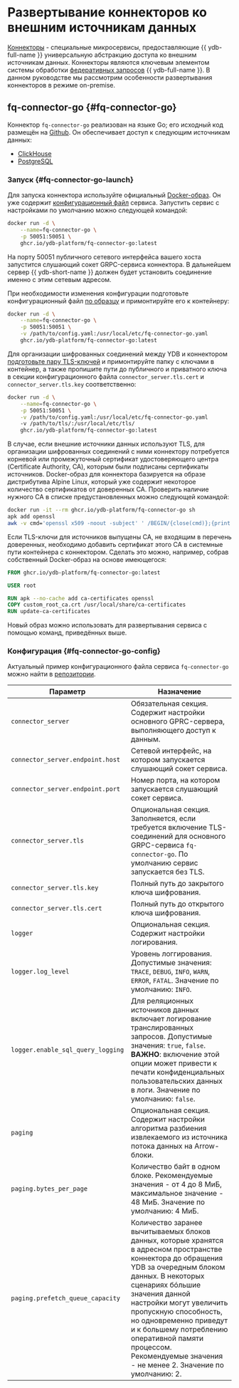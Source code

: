 # Развертывание коннекторов ко внешним источникам данных

[Коннекторы](../../concepts/federated_query/architecture.md#connectors) - специальные микросервисы, предоставляющие {{ ydb-full-name }} универсальную абстракцию доступа ко внешним источникам данных. Коннекторы являются ключевым элементом системы обработки [федеративных запросов](../../concepts/federated_query/index.md) {{ ydb-full-name }}. В данном руководстве мы рассмотрим особенности развертывания коннекторов в режиме on-premise.

## fq-connector-go {#fq-connector-go}

Коннектор `fq-connector-go` реализован на языке Go; его исходный код размещён на [Github](https://github.com/ydb-platform/fq-connector-go). Он обеспечивает доступ к следующим источникам данных:

* [ClickHouse](https://clickhouse.com/)
* [PostgreSQL](https://www.postgresql.org/)

### Запуск {#fq-connector-go-launch}

Для запуска коннектора используйте официальный [Docker-образ](https://github.com/ydb-platform/fq-connector-go/pkgs/container/fq-connector-go). Он уже содержит [конфигурационный файл](https://github.com/ydb-platform/fq-connector-go/blob/main/app/server/config/config.prod.yaml) сервиса. Запустить сервис с настройками по умолчанию можно следующей командой: 

```bash
docker run -d \
    --name=fq-connector-go \
    -p 50051:50051 \
    ghcr.io/ydb-platform/fq-connector-go:latest
```

На порту 50051 публичного сетевого интерфейса вашего хоста запустится слушающий сокет GRPC-сервиса коннектора. В дальнейшем сервер {{ ydb-short-name }} должен будет установить соединение именно с этим сетевым адресом.

При необходимости изменения конфигурации подготовьте конфигурационный файл [по образцу](#fq-connector-go-config) и примонтируйте его к контейнеру:

```bash
docker run -d \
    --name=fq-connector-go \
    -p 50051:50051 \
    -v /path/to/config.yaml:/usr/local/etc/fq-connector-go.yaml
    ghcr.io/ydb-platform/fq-connector-go:latest
```

Для организации шифрованных соединений между YDB и коннектором [подготовьте пару TLS-ключей](../manual/deploy-ydb-on-premises.md#tls-certificates) и примонтируйте папку с ключами в контейнер, а также пропишите пути до публичного и приватного ключа в секции конфигурационного файла `connector_server.tls.cert` и `connector_server.tls.key` соответственно:

```bash
docker run -d \
    --name=fq-connector-go \
    -p 50051:50051 \
    -v /path/to/config.yaml:/usr/local/etc/fq-connector-go.yaml
    -v /path/to/tls/:/usr/local/etc/tls/
    ghcr.io/ydb-platform/fq-connector-go:latest
```

В случае, если внешние источники данных используют TLS, для организации шифрованных соединений с ними коннектору потребуется корневой или промежуточный сертификат удостоверяющего центра (Certificate Authority, CA), которым были подписаны сертификаты источников. Docker-образ для коннектора базируется на образе дистрибутива Alpine Linux, который уже содержит некоторое количество сертификатов от доверенных CA. Проверить наличие нужного CA в списке предустановленных можно следующей командой:

```bash
docker run -it --rm ghcr.io/ydb-platform/fq-connector-go sh
apk add openssl
awk -v cmd='openssl x509 -noout -subject' ' /BEGIN/{close(cmd)};{print | cmd}' < /etc/ssl/certs/ca-certificates.crt
```

Если TLS-ключи для источников выпущены CA, не входящим в перечень доверенных, необходимо добавить сертификат этого CA в системные пути контейнера с коннектором. Сделать это можно, например, собрав собственный Docker-образ на основе имеющегося:

```Dockerfile
FROM ghcr.io/ydb-platform/fq-connector-go:latest

USER root

RUN apk --no-cache add ca-certificates openssl
COPY custom_root_ca.crt /usr/local/share/ca-certificates
RUN update-ca-certificates
```

Новый образ можно использовать для развертывания сервиса с помощью команд, приведённых выше.

### Конфигурация {#fq-connector-go-config}

Актуальный пример конфигурационного файла сервиса `fq-connector-go` можно найти в [репозитории](https://github.com/ydb-platform/fq-connector-go/blob/main/app/server/config/config.prod.yaml). 

| Параметр | Назначение |
|----------|------------|
| `connector_server` | Обязательная секция. Содержит настройки основного GPRC-сервера, выполняющего доступ к данным. |
| `connector_server.endpoint.host` | Сетевой интерфейс, на котором запускается слушающий сокет сервиса. |
| `connector_server.endpoint.port` | Номер порта, на котором запускается слушающий сокет сервиса. |
| `connector_server.tls` | Опциональная секция. Заполняется, если требуется включение TLS-соединений для основного GRPC-сервиса `fq-connector-go`. По умолчанию сервис запускается без TLS. |
| `connector_server.tls.key` | Полный путь до закрытого ключа шифрования. |
| `connector_server.tls.cert` | Полный путь до открытого ключа шифрования. |
| `logger` | Опциональная секция. Содержит настройки логирования. |
| `logger.log_level` | Уровень логгирования. Допустимые значения: `TRACE`, `DEBUG`, `INFO`, `WARN`, `ERROR`, `FATAL`. Значение по умолчанию: `INFO`. |
| `logger.enable_sql_query_logging` | Для реляционных источников данных включает логирование транслированных запросов. Допустимые значения: `true`, `false`. **ВАЖНО**: включение этой опции может привести к печати конфиденциальных пользовательских данных в логи. Значение по умолчанию: `false`. |
| `paging` | Опциональная секция. Содержит настройки алгоритма разбиения извлекаемого из источника потока данных на Arrow-блоки. |
| `paging.bytes_per_page` | Количество байт в одном блоке. Рекомендуемые значения - от 4 до 8 МиБ, максимальное значение - 48 МиБ. Значение по умолчанию: 4 МиБ. |
| `paging.prefetch_queue_capacity` | Количество заранее вычитываемых блоков данных, которые хранятся в адресном пространстве коннектора до обращения YDB за очередным блоком данных. В некоторых сценариях бóльшие значения данной настройки могут увеличить пропускную способность, но одновременно приведут и к большему потреблению оперативной памяти процессом. Рекомендуемые значения - не менее 2. Значение по умолчанию: 2. | 
